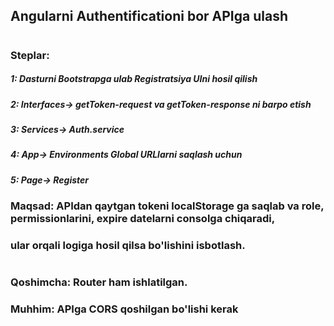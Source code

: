 ## Angularni Authentificationi bor APIga ulash
#
### Steplar:
##### 1: Dasturni Bootstrapga ulab Registratsiya UIni hosil qilish
##### 2: Interfaces-> getToken-request va getToken-response ni barpo etish
##### 3: Services-> Auth.service
##### 4: App-> Environments  Global URLlarni saqlash uchun
##### 5: Page-> Register

### Maqsad: APIdan qaytgan tokeni localStorage ga saqlab va role, permissionlarini, expire datelarni consolga chiqaradi,
### ular orqali logiga hosil qilsa bo'lishini isbotlash.
#
### Qoshimcha: Router ham ishlatilgan.

### Muhhim: APIga CORS qoshilgan bo'lishi kerak